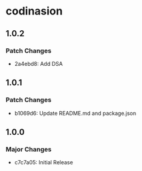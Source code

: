 # codinasion

## 1.0.2

### Patch Changes

- 2a4ebd8: Add DSA

## 1.0.1

### Patch Changes

- b1069d6: Update README.md and package.json

## 1.0.0

### Major Changes

- c7c7a05: Initial Release
